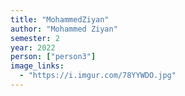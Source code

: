 ```yaml
---
title: "MohammedZiyan"
author: "Mohammed Ziyan"
semester: 2
year: 2022
person: ["person3"]
image_links:
  - "https://i.imgur.com/78YYWDO.jpg"
---
```


